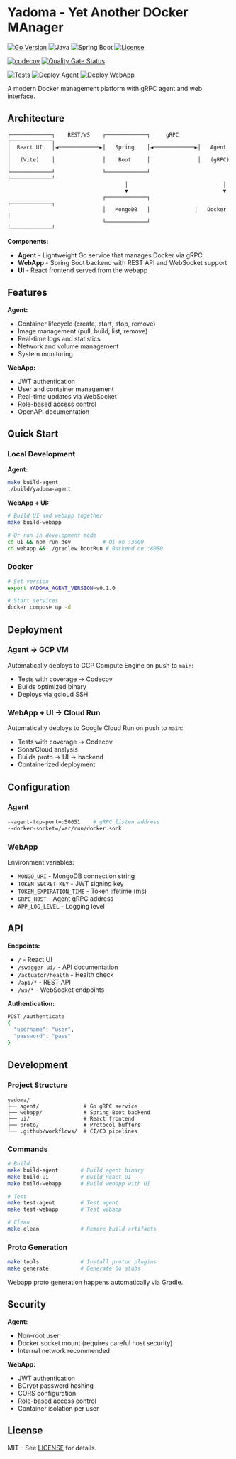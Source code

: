 # Yadoma - Yet Another DOcker MAnager

[![Go Version](https://img.shields.io/badge/go-1.25-blue.svg)](https://golang.org)
![Java](https://img.shields.io/badge/Java-25-blue)
![Spring Boot](https://img.shields.io/badge/Spring_Boot-3.5.6-blue)
[![License](https://img.shields.io/badge/license-MIT-green.svg)](LICENSE)

[![codecov](https://codecov.io/gh/whiteo/yadoma/branch/main/graph/badge.svg)](https://codecov.io/gh/whiteo/yadoma)
[![Quality Gate Status](https://sonarcloud.io/api/project_badges/measure?project=whiteo_yadoma2&metric=alert_status)](https://sonarcloud.io/summary/new_code?id=whiteo_yadoma2)

[![Tests](https://github.com/whiteo/yadoma/actions/workflows/test.yml/badge.svg)](https://github.com/whiteo/yadoma/actions/workflows/test.yml)
[![Deploy Agent](https://github.com/whiteo/yadoma/actions/workflows/deploy-agent.yml/badge.svg)](https://github.com/whiteo/yadoma/actions/workflows/deploy-agent.yml)
[![Deploy WebApp](https://github.com/whiteo/yadoma/actions/workflows/deploy-cloudrun.yml/badge.svg)](https://github.com/whiteo/yadoma/actions/workflows/deploy-cloudrun.yml)

A modern Docker management platform with gRPC agent and web interface.

## Architecture

```
┌─────────────┐    REST/WS    ┌─────────────┐     gRPC      ┌─────────────┐
│  React UI   │◄─────────────►│   Spring    │◄─────────────►│   Agent     │
│   (Vite)    │               │    Boot     │               │   (gRPC)    │
└─────────────┘               └─────────────┘               └─────────────┘
                                     │                              │
                                     ▼                              ▼
                              ┌─────────────┐              ┌─────────────┐
                              │   MongoDB   │              │   Docker    │
                              └─────────────┘              └─────────────┘
```

**Components:**
- **Agent** - Lightweight Go service that manages Docker via gRPC
- **WebApp** - Spring Boot backend with REST API and WebSocket support
- **UI** - React frontend served from the webapp

## Features

**Agent:**
- Container lifecycle (create, start, stop, remove)
- Image management (pull, build, list, remove)
- Real-time logs and statistics
- Network and volume management
- System monitoring

**WebApp:**
- JWT authentication
- User and container management
- Real-time updates via WebSocket
- Role-based access control
- OpenAPI documentation

## Quick Start

### Local Development

**Agent:**
```bash
make build-agent
./build/yadoma-agent
```

**WebApp + UI:**
```bash
# Build UI and webapp together
make build-webapp

# Or run in development mode
cd ui && npm run dev          # UI on :3000
cd webapp && ./gradlew bootRun # Backend on :8080
```

### Docker

```bash
# Set version
export YADOMA_AGENT_VERSION=v0.1.0

# Start services
docker compose up -d
```

## Deployment

### Agent → GCP VM
Automatically deploys to GCP Compute Engine on push to `main`:
- Tests with coverage → Codecov
- Builds optimized binary
- Deploys via gcloud SSH

### WebApp + UI → Cloud Run
Automatically deploys to Google Cloud Run on push to `main`:
- Tests with coverage → Codecov
- SonarCloud analysis
- Builds proto → UI → backend
- Containerized deployment

## Configuration

### Agent
```bash
--agent-tcp-port=:50051    # gRPC listen address
--docker-socket=/var/run/docker.sock
```

### WebApp
Environment variables:
- `MONGO_URI` - MongoDB connection string
- `TOKEN_SECRET_KEY` - JWT signing key
- `TOKEN_EXPIRATION_TIME` - Token lifetime (ms)
- `GRPC_HOST` - Agent gRPC address
- `APP_LOG_LEVEL` - Logging level

## API

**Endpoints:**
- `/` - React UI
- `/swagger-ui/` - API documentation
- `/actuator/health` - Health check
- `/api/*` - REST API
- `/ws/*` - WebSocket endpoints

**Authentication:**
```bash
POST /authenticate
{
  "username": "user",
  "password": "pass"
}
```

## Development

### Project Structure
```
yadoma/
├── agent/              # Go gRPC service
├── webapp/             # Spring Boot backend
├── ui/                 # React frontend
├── proto/              # Protocol buffers
└── .github/workflows/  # CI/CD pipelines
```

### Commands
```bash
# Build
make build-agent       # Build agent binary
make build-ui          # Build React UI
make build-webapp      # Build webapp with UI

# Test
make test-agent        # Test agent
make test-webapp       # Test webapp

# Clean
make clean             # Remove build artifacts
```

### Proto Generation
```bash
make tools             # Install protoc plugins
make generate          # Generate Go stubs
```

Webapp proto generation happens automatically via Gradle.

## Security

**Agent:**
- Non-root user
- Docker socket mount (requires careful host security)
- Internal network recommended

**WebApp:**
- JWT authentication
- BCrypt password hashing
- CORS configuration
- Role-based access control
- Container isolation per user

## License

MIT - See [LICENSE](LICENSE) for details.
